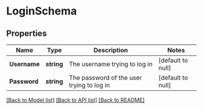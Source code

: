 # LoginSchema

## Properties
Name | Type | Description | Notes
------------ | ------------- | ------------- | -------------
**Username** | **string** | The username trying to log in | [default to null]
**Password** | **string** | The password of the user trying to log in | [default to null]

[[Back to Model list]](../README.md#documentation-for-models) [[Back to API list]](../README.md#documentation-for-api-endpoints) [[Back to README]](../README.md)

